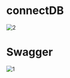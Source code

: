 # connectDB
![2](https://github.com/HoangLong1806/Project_Final/assets/144574704/6911f6cd-477e-41c7-b689-1db3c15e34c0)


# Swagger
![1](https://github.com/HoangLong1806/Project_Final/assets/144574704/f756cd70-031e-4193-8e24-9d991605f3ec)
